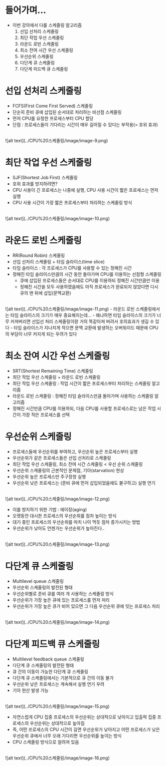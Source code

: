 # 들어가며...
- 이번 강의에서 다룰 스케줄링 알고리즘
    1. 선입 선처리 스케줄링
    2. 최단 작업 우선 스케줄링
    3. 라운드 로빈 스케줄링
    4. 최소 잔여 시간 우선 스케줄링
    5. 우선순위 스케줄링
    6. 다단계 큐 스케줄링
    7. 다단계 피드백 큐 스케줄링

# 선입 선처리 스케줄링
- FCFS(First Come First Served) 스케줄링
- 단순히 준비 큐에 삽입된 순서대로 처리하는 비선점 스케줄링
- 먼저 CPU를 요청한 프로세스부터 CPU 할당
- 단점 : 프로세스들이 기다리는 시간이 매우 길어질 수 있다는 부작용(= 호위 효과)
<br>
![alt text](../CPU%20스케줄링/image/image-9.png)


# 최단 작업 우선 스케줄링
- SJF(Shortest Job First) 스케줄링
- 호위 효과를 방지하려면?
- CPU 사용이 긴 프로세스는 나중에 실행, CPU 사용 시간이 짧은 프로세스는 먼저 실행
- CPU 사용 시간이 가장 짧은 프로세스부터 처리하는 스케줄링 방식
<br>
![alt text](../CPU%20스케줄링/image/image-10.png)

# 라운드 로빈 스케줄링
- RR(Round Robin) 스케줄링
- 선입 선처리 스케줄링 + 타임 슬라이스(time slice)
- 타임 슬라이스 :  각 프로세스가 CPU를 사용할 수 있는 정해진 시간
- 정해진 타임 슬라이스만큼의 시간 동안 돌아가며 CPU를 이용하는 선점형 스케줄링
    - 큐에 삽입된 프로세스들은 순서대로 CPU를 이용하되 정해진 시간만큼만 이용
    - 정해진 시간을 모두 사용하였음에도 아직 프로세스가 완료되지 않았다면 다시 큐의 맨 뒤에 삽입(문맥교환)
<br>
![alt text](../CPU%20스케줄링/image/image-11.png)
- 라운드 로빈 스케줄링에서는 타임 슬라이스의 크기가 매우 중요해지는데...
- 왜냐하면 타임 슬라이스의 크기가 너무 커져버리면 선입선 처리 스케줄링이랑 거의 똑같아져 버려서 호의효과가 생길 수 있다
- 타임 슬라이스가 지나치게 작으면 문맥 교환에 발생하는 오버워이드 때문에 CPU의 부담이 너무 커지게 되는 우려가 있다

# 최소 잔여 시간 우선 스케줄링
- SRT(Shortest Remaining Time) 스케줄링
- 최단 작업 우선 스케줄링 + 라운드 로빈 스케줄링
- 최단 작업 우선 스케줄링 : 작업 시간이 짧은 프로세스부터 처리하는 스케줄링 알고리즘
- 라운드 로빈 스케줄링 : 정해진 타임 슬라이스만큼 돌아가며 사용하는 스케줄링 알고리즘
- 정해진 시간만큼 CPU를 이용하되, 다음 CPU를 사용할 프로세스로는 남은 작업 시간이 가장 적은 프로세스를 선택

# 우선순위 스케줄링
- 프로세스들에 우선순위를 부여하고, 우선순위 높은 프로세스부터 실행
- 우선순위가 같은 프로세스들은 선입 선처리로 스케줄링
- 최단 작업 우선 스케줄링, 최소 잔여 시간 스케줄링 < 우선 순위 스케줄링
- 우선순위 스케줄링의 근본적인 문제점, 기아(starvation) 현상
- 우선순위 높은 프로세스만 주구장창 실행
- 우선순위 낮은 프로세스는 (준비 큐에 먼저 삽입되었음에도 불구하고) 실행 연기
<br>
![alt text](../CPU%20스케줄링/image/image-12.png)
<br>

- 이를 방지하기 위한 기법 : 에이징(aging) 
- 오랫동안 대시한 프로세스의 우선순위를 점차 높이는 방식
- 대기 중인 프로세스의 우선순위를 마치 나이 먹듯 점차 증가시키는 방법
- 우선순위가 낮아도 언젠가는 우선순위가 높아진다..
<br>
![alt text](../CPU%20스케줄링/image/image-13.png)


# 다단계 큐 스케줄링
- Multilevel queue 스케줄링
- 우선순위 스케줄링의 발전된 형태
- 우선순위별로 준비 큐를 여러 개 사용하는 스케줄링 방식
- 우선순위가 가장 높은 큐에 있는 프로세스를 먼저 처리
- 우선순위가 가장 높은 큐가 비어 있으면 그 다음 우선순위 큐에 잇는 프로세스 처리
<br>
![alt text](../CPU%20스케줄링/image/image-14.png)

# 다단계 피드백 큐 스케줄링
- Multilevel feedback queue 스케줄링
- 다단계 큐 스케줄링의 발전된 형태
- 큐 간의 이동이 가능한 다단계 큐 스케줄링
- 다단계 큐 스케줄링에서는 기본적으로 큐 간의 이동 불가
- 우선순위 낮은 프로세스는 계속해서 실행 연기 우려
- 기아 현산 발생 가능
<br>
![alt text](../CPU%20스케줄링/image/image-15.png)

- 자연스럽게 CPU 집중 프로세스의 우선순위는 상대적으로 낮아지고 입출력 집중 프로세스의 우선순위는 상대적으로 높아짐
- 즉, 어떤 프로세스의 CPU 시간이 길면 우선순위가 낮아지고 어떤 프로세스가 낮은 우선순위 큐에서 너무 오래 기다리면 우선순위를 높이는 방식
- CPU 스케줄링 방식으로 알려져 있음
<br>
![alt text](../CPU%20스케줄링/image/image-16.png)